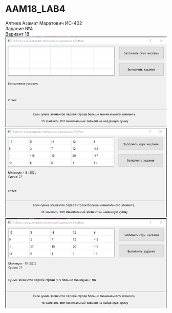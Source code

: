 # AAM18_LAB4
Алтиев Азамат Маратович ИС-402 <br />
Задание №4 <br />
Вариант 18 <br />
![Скрин программы](https://raw.githubusercontent.com/markosloot/AAM18_LAB4/main/4_1.png)
![Скрин программы](https://raw.githubusercontent.com/markosloot/AAM18_LAB4/main/4_2.png)
![Скрин программы](https://raw.githubusercontent.com/markosloot/AAM18_LAB4/main/4_3.png)
